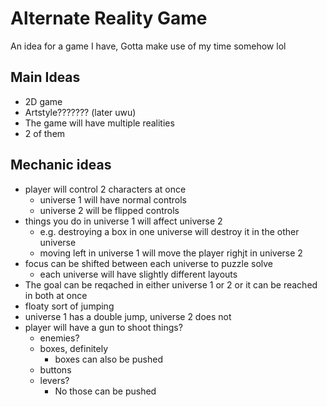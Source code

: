 # Alternate Reality Game
An idea for a game I have, Gotta make use of my time somehow lol

## Main Ideas
  *  2D game
  *  Artstyle??????? (later uwu)
  *  The game will have multiple realities
  *  2 of them

## Mechanic ideas
  *  player will control 2 characters at once
     *  universe 1 will have normal controls
     *  universe 2 will be flipped controls
  *  things you do in universe 1 will affect universe 2
     *  e.g. destroying a box in one universe will destroy it in the other universe
     *  moving left in universe 1 will move the player righjt in universe 2
  *  focus can be shifted between each universe to puzzle solve
     *  each universe will have slightly different layouts
  *  The goal can be reqached in either universe 1 or 2 or it can be reached in both at once
  *  floaty sort of jumping
  *  universe 1 has a double jump, universe 2 does not
  *  player will have a gun to shoot things?
     *  enemies?
     *  boxes, definitely
        *  boxes can also be pushed
     *  buttons
     *  levers?
        *  No those can be pushed

